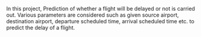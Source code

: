 In this project, Prediction of whether a flight will be delayed or not is carried out. Various parameters are considered such as given source airport, destination airport, departure scheduled time, arrival scheduled time etc. to predict the delay of a flight.
